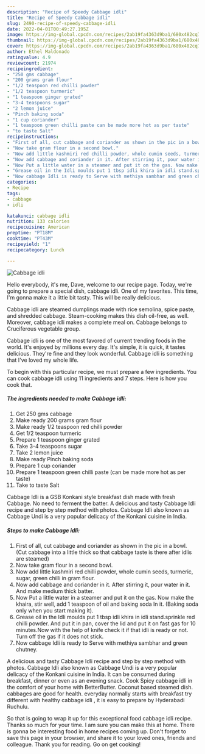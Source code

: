 ```yaml
---
description: "Recipe of Speedy Cabbage idli"
title: "Recipe of Speedy Cabbage idli"
slug: 2490-recipe-of-speedy-cabbage-idli
date: 2022-04-01T00:49:27.195Z
image: https://img-global.cpcdn.com/recipes/2ab19fa4363d9ba1/680x482cq70/cabbage-idli-recipe-main-photo.jpg
thumbnail: https://img-global.cpcdn.com/recipes/2ab19fa4363d9ba1/680x482cq70/cabbage-idli-recipe-main-photo.jpg
cover: https://img-global.cpcdn.com/recipes/2ab19fa4363d9ba1/680x482cq70/cabbage-idli-recipe-main-photo.jpg
author: Ethel Maldonado
ratingvalue: 4.9
reviewcount: 21974
recipeingredient:
- "250 gms cabbage"
- "200 grams gram flour"
- "1/2 teaspoon red chilli powder"
- "1/2 teaspoon turmeric"
- "1 teaspoon ginger grated"
- "3-4 teaspoons sugar"
- "2 lemon juice"
- "Pinch baking soda"
- "1 cup coriander"
- "1 teaspoon green chilli paste can be made more hot as per taste"
- "to taste Salt"
recipeinstructions:
- "First of all, cut cabbage and coriander as shown in the pic in a bowl. (Cut cabbage into a little thick so that cabbage taste is there after idlis are steamed)"
- "Now take gram flour in a second bowl."
- "Now add little kashmiri red chilli powder, whole cumin seeds, turmeric, sugar, green chilli in gram flour."
- "Now add cabbage and coriander in it. After stirring it, pour water in it. And make medium thick batter."
- "Now Put a little water in a steamer and put it on the gas. Now make the khaira, stir well, add 1 teaspoon of oil and baking soda In it. (Baking soda only when you start making it)."
- "Grease oil in the Idli moulds put 1 tbsp idli khira in idli stand.sprinkle red chilli powder. And put it in pan, cover the lid and put it on fast gas for 10 minutes.Now with the help of knife check it if that idli is ready or not. Turn off the gas if it does not stick."
- "Now cabbage Idli is ready to Serve with methiya sambhar and green chutney."
categories:
- Recipe
tags:
- cabbage
- idli

katakunci: cabbage idli 
nutrition: 133 calories
recipecuisine: American
preptime: "PT18M"
cooktime: "PT43M"
recipeyield: "1"
recipecategory: Lunch

---
```



![Cabbage idli](https://img-global.cpcdn.com/recipes/2ab19fa4363d9ba1/680x482cq70/cabbage-idli-recipe-main-photo.jpg)

Hello everybody, it's me, Dave, welcome to our recipe page. Today, we're going to prepare a special dish, cabbage idli. One of my favorites. This time, I'm gonna make it a little bit tasty. This will be really delicious.

Cabbage idli are steamed dumplings made with rice semolina, spice paste, and shredded cabbage. Steam-cooking makes this dish oil-free, as well. Moreover, cabbage idli makes a complete meal on. Cabbage belongs to Cruciferous vegetable group.

Cabbage idli is one of the most favored of current trending foods in the world. It's enjoyed by millions every day. It's simple, it is quick, it tastes delicious. They're fine and they look wonderful. Cabbage idli is something that I've loved my whole life.


To begin with this particular recipe, we must prepare a few ingredients. You can cook cabbage idli using 11 ingredients and 7 steps. Here is how you cook that.

<!--inarticleads1-->

##### The ingredients needed to make Cabbage idli:

1. Get 250 gms cabbage
1. Make ready 200 grams gram flour
1. Make ready 1/2 teaspoon red chilli powder
1. Get 1/2 teaspoon turmeric
1. Prepare 1 teaspoon ginger grated
1. Take 3-4 teaspoons sugar
1. Take 2 lemon juice
1. Make ready Pinch baking soda
1. Prepare 1 cup coriander
1. Prepare 1 teaspoon green chilli paste (can be made more hot as per taste)
1. Take to taste Salt


Cabbage Idli is a GSB Konkani style breakfast dish made with fresh Cabbage. No need to ferment the batter. A delicious and tasty Cabbage Idli recipe and step by step method with photos. Cabbage Idli also known as Cabbage Undi is a very popular delicacy of the Konkani cuisine in India. 

<!--inarticleads2-->

##### Steps to make Cabbage idli:

1. First of all, cut cabbage and coriander as shown in the pic in a bowl. (Cut cabbage into a little thick so that cabbage taste is there after idlis are steamed)
1. Now take gram flour in a second bowl.
1. Now add little kashmiri red chilli powder, whole cumin seeds, turmeric, sugar, green chilli in gram flour.
1. Now add cabbage and coriander in it. After stirring it, pour water in it. And make medium thick batter.
1. Now Put a little water in a steamer and put it on the gas. Now make the khaira, stir well, add 1 teaspoon of oil and baking soda In it. (Baking soda only when you start making it).
1. Grease oil in the Idli moulds put 1 tbsp idli khira in idli stand.sprinkle red chilli powder. And put it in pan, cover the lid and put it on fast gas for 10 minutes.Now with the help of knife check it if that idli is ready or not. Turn off the gas if it does not stick.
1. Now cabbage Idli is ready to Serve with methiya sambhar and green chutney.


A delicious and tasty Cabbage Idli recipe and step by step method with photos. Cabbage Idli also known as Cabbage Undi is a very popular delicacy of the Konkani cuisine in India. It can be consumed during breakfast, dinner or even as an evening snack. Cook Spicy cabbage idli in the comfort of your home with BetterButter. Coconut based steamed dish. cabbages are good for health. everyday normally starts with breakfast try different with healthy cabbage idli , it is easy to prepare by Hyderabadi Ruchulu. 

So that is going to wrap it up for this exceptional food cabbage idli recipe. Thanks so much for your time. I am sure you can make this at home. There is gonna be interesting food in home recipes coming up. Don't forget to save this page in your browser, and share it to your loved ones, friends and colleague. Thank you for reading. Go on get cooking!

